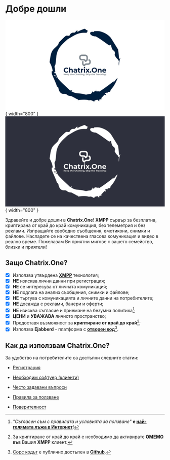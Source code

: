 # Добре дошли

![Добре дошли](resources/img/welcome-wh.jpeg#only-light){ width="800" }
![Добре дошли](resources/img/welcome-bk.jpeg#only-dark){ width="800" }

Здравейте и добре дошли в **Chatrix.One**! **XMPP** сървър за безплатна, криптирана от край до край комуникация, без телеметрия и без реклами. Изпращайте свободно съобщения, емотикони, снимки и файлове. Насладете се на качествена гласова комуникация и видео в реално време. Пожелавам Ви приятни мигове с вашето семейство, близки и приятели!

## Защо **Chatrix.One?**

- [x] Използва утвърдена [**XMPP**](https://xmpp.org/about/technology-overview/) технология;
- [x] **НЕ** изисква лични данни при регистрация;
- [x] **НЕ** се интересува от личната комуникация;
- [x] **НЕ** подлага на анализ съобщения, снимки и файлове;
- [x] **НЕ** търгува с комуникацията и личните данни на потребителите;
- [x] **НЕ** досажда с реклами, банери и оферти;
- [x] **НЕ** изисква съгласие и приемане на безумна политика[^1];
- [x] **ЦЕНИ** и **УВАЖАВА** личното пространство;
- [x] Предоставя възможност за **криптиране от край до край**[^2];
- [x] Използва **Ejabberd** - платформа с [**отворен код**](https://bg.wikipedia.org/wiki/Софтуер_с_отворен_код)[^3].

[^1]: *"Съгласен съм с правилата и условията за ползване"* **е [най-голямата лъжа в Интернет](https://www.biggestlieonline.com/)**!

[^2]: За криптиране от край до край е необходимо да активирате [**OMEMO**](https://docs.chatrix.one/често-задавани-въпроси/#omemo) във Вашия **XMPP** клиент.

[^3]: [Сорс кодът](https://bg.wikipedia.org/wiki/Изходен_код) е публично достъпен в [**Github**](https://github.com/processone/ejabberd).

## Как да използвам **Chatrix.One**?

За удобство на потребителите са достъпни следните статии:

- [Регистрация](https://docs.chatrix.one/регистрация/)

- [Необходим софтуер (клиенти)](https://docs.chatrix.one/клиенти/)

- [Често задавани въпроси](https://docs.chatrix.one/често-задавани-въпроси/)

- [Правила за ползване](https://docs.chatrix.one/правила/)

- [Поверителност](https://docs.chatrix.one/поверителност/)
